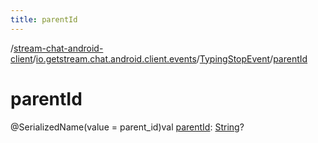 ```yaml
---
title: parentId
---
```

/[stream-chat-android-client](../../index.md)/[io.getstream.chat.android.client.events](../index.md)/[TypingStopEvent](index.md)/[parentId](parentId.md)  
  
  
  
# parentId  
@SerializedName(value = parent_id)val [parentId](parentId.md): [String](https://kotlinlang.org/api/latest/jvm/stdlib/kotlin/-string/index.html)?
